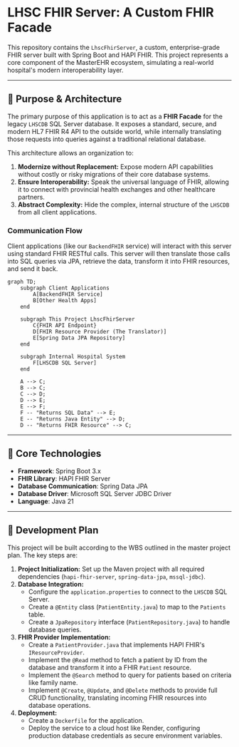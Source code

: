 # LHSC FHIR Server: A Custom FHIR Facade

This repository contains the `LhscFhirServer`, a custom, enterprise-grade FHIR server built with Spring Boot and HAPI FHIR. This project represents a core component of the MasterEHR ecosystem, simulating a real-world hospital's modern interoperability layer.

---

## 🎯 Purpose & Architecture

The primary purpose of this application is to act as a **FHIR Facade** for the legacy `LHSCDB` SQL Server database. It exposes a standard, secure, and modern HL7 FHIR R4 API to the outside world, while internally translating those requests into queries against a traditional relational database.

This architecture allows an organization to:
1.  **Modernize without Replacement:** Expose modern API capabilities without costly or risky migrations of their core database systems.
2.  **Ensure Interoperability:** Speak the universal language of FHIR, allowing it to connect with provincial health exchanges and other healthcare partners.
3.  **Abstract Complexity:** Hide the complex, internal structure of the `LHSCDB` from all client applications.

### Communication Flow

Client applications (like our `BackendFHIR` service) will interact with this server using standard FHIR RESTful calls. This server will then translate those calls into SQL queries via JPA, retrieve the data, transform it into FHIR resources, and send it back.

```mermaid
graph TD;
    subgraph Client Applications
        A[BackendFHIR Service]
        B[Other Health Apps]
    end

    subgraph This Project LhscFhirServer
        C{FHIR API Endpoint}
        D[FHIR Resource Provider (The Translator)]
        E[Spring Data JPA Repository]
    end

    subgraph Internal Hospital System
        F[LHSCDB SQL Server]
    end

    A --> C;
    B --> C;
    C --> D;
    D --> E;
    E --> F;
    F -- "Returns SQL Data" --> E;
    E -- "Returns Java Entity" --> D;
    D -- "Returns FHIR Resource" --> C;
```

---

## 🚀 Core Technologies

* **Framework**: Spring Boot 3.x
* **FHIR Library**: HAPI FHIR Server
* **Database Communication**: Spring Data JPA
* **Database Driver**: Microsoft SQL Server JDBC Driver
* **Language**: Java 21

---

## 📝 Development Plan

This project will be built according to the WBS outlined in the master project plan. The key steps are:

1.  **Project Initialization:** Set up the Maven project with all required dependencies (`hapi-fhir-server`, `spring-data-jpa`, `mssql-jdbc`).
2.  **Database Integration:**
    * Configure the `application.properties` to connect to the `LHSCDB` SQL Server.
    * Create a `@Entity` class (`PatientEntity.java`) to map to the `Patients` table.
    * Create a `JpaRepository` interface (`PatientRepository.java`) to handle database queries.
3.  **FHIR Provider Implementation:**
    * Create a `PatientProvider.java` that implements HAPI FHIR's `IResourceProvider`.
    * Implement the `@Read` method to fetch a patient by ID from the database and transform it into a FHIR `Patient` resource.
    * Implement the `@Search` method to query for patients based on criteria like family name.
    * Implement `@Create`, `@Update`, and `@Delete` methods to provide full CRUD functionality, translating incoming FHIR resources into database operations.
4.  **Deployment:**
    * Create a `Dockerfile` for the application.
    * Deploy the service to a cloud host like Render, configuring production database credentials as secure environment variables.
